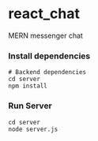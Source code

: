 # react_chat
MERN messenger chat 

### Install dependencies

```
# Backend dependencies
cd server
npm install
```
### Run Server

```
cd server
node server.js
```
